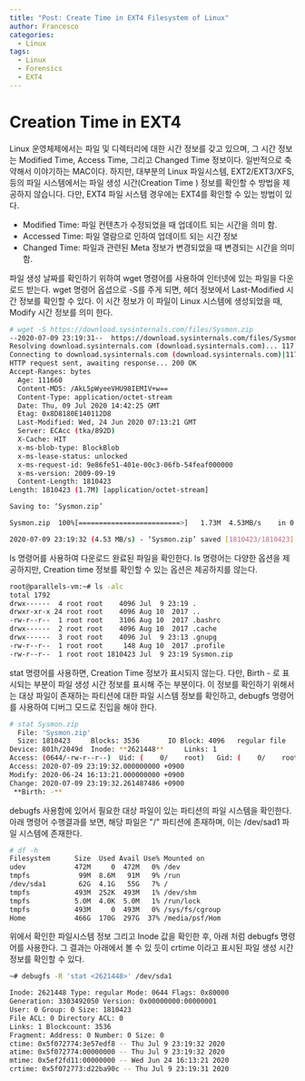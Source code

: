 ```yaml
---
title: "Post: Create Time in EXT4 Filesystem of Linux"
author: Francesco
categories:
  - Linux
tags:
  - Linux
  - Forensics
  - EXT4
---
```


# Creation Time in EXT4

Linux 운영체제에서는 파일 및 디렉터리에 대한 시간 정보를 갖고 있으며, 그 시간 정보는 Modified Time, Access Time, 그리고 Changed Time 정보이다. 일반적으로 축약해서 이야기하는 MAC이다. 하지만,  대부분의 Linux 파일시스템, EXT2/EXT3/XFS, 등의 파일 시스템에서는 파일 생성 시간(Creation Time ) 정보를 확인할 수 방법을 제공하지 않습니다. 다만, EXT4 파일 시스템 경우에는 EXT4를 확인할 수 있는 방법이 있다.

- Modified Time: 파일 컨텐츠가 수정되었을 때 업데이트 되는 시간을 의미 함.
- Accessed Time: 파일 열람으로 인하여 업데이트 되는 시간 정보
- Changed Time: 파일과 관련된 Meta 정보가 변경되었을 때 변경되는 시간을 의미 함.

파일 생성 날짜를 확인하기 위하여 wget 명령어를 사용하여 인터넷에 있는 파일을 다운로드 받는다. wget 명령어 옵셥으로 -S를 주게 되면, 헤더 정보에서 Last-Modified 시간 정보를 확인할 수 있다. 이 시간 정보가 이 파일이 Linux 시스템에 생성되었을 때, Modify 시간 정보를 의미 한다.

```bash
# wget -S https://download.sysinternals.com/files/Sysmon.zip
--2020-07-09 23:19:31--  https://download.sysinternals.com/files/Sysmon.zip
Resolving download.sysinternals.com (download.sysinternals.com)... 117.18.232.200
Connecting to download.sysinternals.com (download.sysinternals.com)|117.18.232.200|:443... connected.
HTTP request sent, awaiting response... 200 OK
Accept-Ranges: bytes
  Age: 111660
  Content-MD5: /AkL5pWyeeVHU98IEMIV+w==
  Content-Type: application/octet-stream
  Date: Thu, 09 Jul 2020 14:42:25 GMT
  Etag: 0x8D8180E140112D8
  Last-Modified: Wed, 24 Jun 2020 07:13:21 GMT
  Server: ECAcc (tka/892D)
  X-Cache: HIT
  x-ms-blob-type: BlockBlob
  x-ms-lease-status: unlocked
  x-ms-request-id: 9e86fe51-401e-00c3-06fb-54feaf000000
  x-ms-version: 2009-09-19
  Content-Length: 1810423
Length: 1810423 (1.7M) [application/octet-stream]

Saving to: ‘Sysmon.zip’

Sysmon.zip  100%[=========================>]   1.73M  4.53MB/s    in 0.4s    

2020-07-09 23:19:32 (4.53 MB/s) - ‘Sysmon.zip’ saved [1810423/1810423]
```

ls 명령어를 사용하여 다운로드 완료된 파일을 확인한다. ls 명령어는 다양한 옵션을 제공하지만, Creation time 정보를 확인할 수 있는 옵션은 제공하지를 않는다. 

```bash
root@parallels-vm:~# ls -alc
total 1792
drwx------  4 root root    4096 Jul  9 23:19 .
drwxr-xr-x 24 root root    4096 Aug 10  2017 ..
-rw-r--r--  1 root root    3106 Aug 10  2017 .bashrc
drwx------  2 root root    4096 Aug 10  2017 .cache
drwx------  3 root root    4096 Jul  9 23:13 .gnupg
-rw-r--r--  1 root root     148 Aug 10  2017 .profile
-rw-r--r--  1 root root 1810423 Jul  9 23:19 Sysmon.zip
```

stat 명령어를 사용하면, Creation Time 정보가 표시되지 않는다. 다만, Birth - 로 표시되는 부분이 파일 생성 시간 정보를 표시해 주는 부분이다. 이 정보를 확인하기 위해서는 대상 파일이 존재하는 파티션에 대한 파일 시스템 정보를 확인하고, debugfs 명령어를 사용하여 디버그 모드로 진입을 해야 한다. 

```bash
# stat Sysmon.zip 
  File: 'Sysmon.zip'
  Size: 1810423   	Blocks: 3536       IO Block: 4096   regular file
Device: 801h/2049d	Inode: **2621448**     Links: 1
Access: (0644/-rw-r--r--)  Uid: (    0/    root)   Gid: (    0/    root)
Access: 2020-07-09 23:19:32.000000000 +0900
Modify: 2020-06-24 16:13:21.000000000 +0900
Change: 2020-07-09 23:19:32.261487486 +0900
 **Birth: -**
```

debugfs 사용함에 있어서 필요한 대상 파일이 있는 파티션의 파일 시스템을 확인한다. 아래 명령어 수행결과를 보면, 해당 파일은 "/" 파티션에 존재하며, 이는 /dev/sad1 파일 시스템에 존재한다.

```bash
# df -h
Filesystem      Size  Used Avail Use% Mounted on
udev            472M     0  472M   0% /dev
tmpfs            99M  8.6M   91M   9% /run
/dev/sda1        62G  4.1G   55G   7% /
tmpfs           493M  252K  493M   1% /dev/shm
tmpfs           5.0M  4.0K  5.0M   1% /run/lock
tmpfs           493M     0  493M   0% /sys/fs/cgroup
Home            466G  170G  297G  37% /media/psf/Hom
```

위에서 확인한 파일시스템 정보 그리고 Inode 값을 확인한 후, 아래 처럼 debugfs 명령어를 사용한다. 그 결과는 아래에서 볼 수 있 듯이 crtime 이라고 표시된 파일 생성 시간 정보를 확인할 수 있다.

```bash
~# debugfs -R 'stat <2621448>' /dev/sda1

Inode: 2621448 Type: regular Mode: 0644 Flags: 0x80000
Generation: 3303492050 Version: 0x00000000:00000001
User: 0 Group: 0 Size: 1810423
File ACL: 0 Directory ACL: 0
Links: 1 Blockcount: 3536
Fragment: Address: 0 Number: 0 Size: 0
ctime: 0x5f072774:3e57edf8 -- Thu Jul 9 23:19:32 2020
atime: 0x5f072774:00000000 -- Thu Jul 9 23:19:32 2020
mtime: 0x5ef2fd11:00000000 -- Wed Jun 24 16:13:21 2020
crtime: 0x5f072773:d22ba90c -- Thu Jul 9 23:19:31 2020
```
